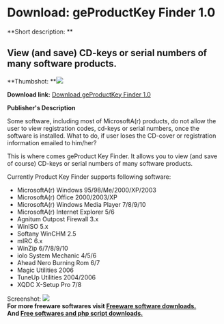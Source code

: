 # Download: geProductKey Finder 1.0

**Short description: **

## View (and save) CD-keys or serial numbers of many software products.

  
**Thumbshot: **![](http://www.freewarefiles.com/screenshot/geproductkeys_md.gif)   
  
**Download link:** [Download geProductKey Finder 1.0](http://freesoftwares.boysofts.com/GeProductKey-Finder_program_18853.html)  
  

**Publisher's Description**  
  

Some software, including most of MicrosoftA(r) products, do not allow the user
to view registration codes, cd-keys or serial numbers, once the software is
installed. What to do, if user loses the CD-cover or registration information
emailed to him/her?

This is where comes geProduct Key Finder. It allows you to view (and save of
course) CD-keys or serial numbers of many software products.

Currently Product Key Finder supports following software:

  * MicrosoftA(r) Windows 95/98/Me/2000/XP/2003 
  * MicrosoftA(r) Office 2000/2003/XP 
  * MicrosoftA(r) Windows Media Player 7/8/9/10 
  * MicrosoftA(r) Internet Explorer 5/6 
  * Agnitum Outpost Firewall 3.x 
  * WinISO 5.x 
  * Softany WinCHM 2.5 
  * mIRC 6.x 
  * WinZip 6/7/8/9/10 
  * iolo System Mechanic 4/5/6 
  * Ahead Nero Burning Rom 6/7 
  * Magic Utilities 2006 
  * TuneUp Utilities 2004/2006 
  * XQDC X-Setup Pro 7/8 

  
  
Screenshot: ![](http://www.freewarefiles.com/screenshot/geproductkeys.gif)  
**For more freeware softwares visit [Freeware software downloads.](http://freesoftwares.boysofts.com/)**   
**And [Free softwares and php script downloads.](http://www.boysofts.com/)**

